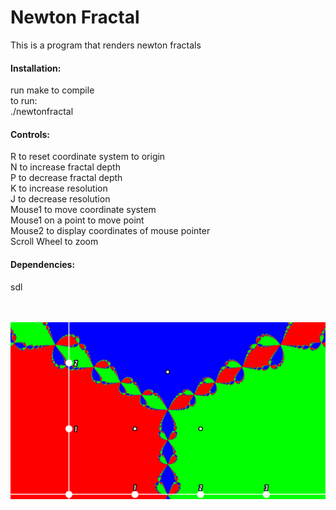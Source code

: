 <h1>Newton Fractal</h1>
This is a program that renders newton fractals

<h4>Installation:</h4>
run make to compile<br>
to run:<br>
./newtonfractal<br>

<h4>Controls:</h4>
R to reset coordinate system to origin<br>
N to increase fractal depth<br>
P to decrease fractal depth<br>
K to increase resolution<br>
J to decrease resolution<br>
Mouse1 to move coordinate system<br>
Mouse1 on a point to move point<br>
Mouse2 to display coordinates of mouse pointer<br>
Scroll Wheel to zoom<br>

<h4>Dependencies:</h4>
sdl
<br>
<br>
<br>

![text](screenshot.png)
